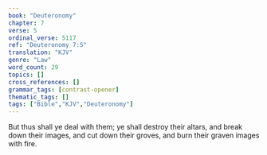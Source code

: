 ```yaml
---
book: "Deuteronomy"
chapter: 7
verse: 5
ordinal_verse: 5117
ref: "Deuteronomy 7:5"
translation: "KJV"
genre: "Law"
word_count: 29
topics: []
cross_references: []
grammar_tags: [contrast-opener]
thematic_tags: []
tags: ["Bible","KJV","Deuteronomy"]
---
```

But thus shall ye deal with them; ye shall destroy their altars, and break down their images, and cut down their groves, and burn their graven images with fire.
